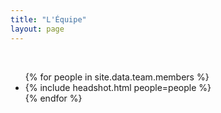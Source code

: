 ```yaml
---
title: "L'Équipe"
layout: page
---
```


<br />

<ul id="team">
{% for people in site.data.team.members %}
  <li>
    {% include headshot.html people=people %}
  </li>
{% endfor %}
</ul>
